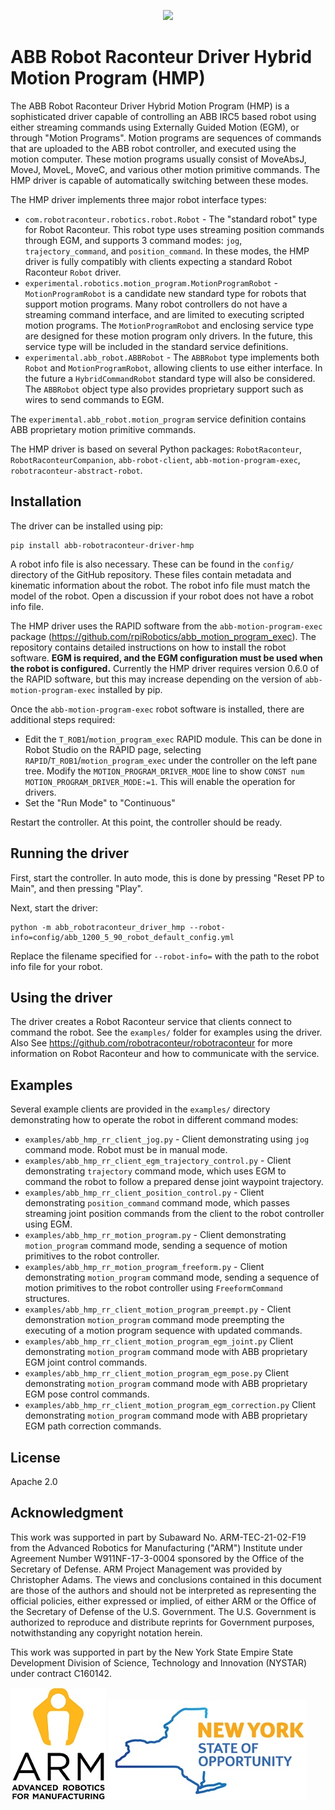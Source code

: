 <p align="center"><img src="https://robotraconteurpublicfiles.s3.amazonaws.com/RRheader2.jpg"></p>

# ABB Robot Raconteur Driver Hybrid Motion Program (HMP)

The ABB Robot Raconteur Driver Hybrid Motion Program (HMP) is a sophisticated driver capable of controlling an ABB
IRC5 based robot using either streaming commands using Externally Guided Motion (EGM), or through "Motion Programs".
Motion programs are sequences of commands that are uploaded to the ABB robot controller, and executed using the
motion computer. These motion programs usually consist of MoveAbsJ, MoveJ, MoveL, MoveC, and various other motion
primitive commands. The HMP driver is capable of automatically switching between these modes.

The HMP driver implements three major robot interface types:

* `com.robotraconteur.robotics.robot.Robot` - The "standard robot" type for Robot Raconteur. This robot type uses
  streaming position commands through EGM, and supports 3 command modes: `jog`, `trajectory_command`, and
  `position_command`. In these modes, the HMP driver is fully compatibly with clients expecting a standard 
  Robot Raconteur `Robot` driver.
* `experimental.robotics.motion_program.MotionProgramRobot` - `MotionProgramRobot` is a candidate new standard type
  for robots that support motion programs. Many robot controllers do not have a streaming command interface, and are
  limited to executing scripted motion programs. The ``MotionProgramRobot`` and enclosing service type are designed
  for these motion program only drivers. In the future, this service type will be included in the standard service
  definitions.
* `experimental.abb_robot.ABBRobot` - The `ABBRobot` type implements both `Robot` and `MotionProgramRobot`, allowing
  clients to use either interface. In the future a `HybridCommandRobot` standard type will also be considered. The
  `ABBRobot` object type also provides proprietary support such as wires to send commands to EGM.

The `experimental.abb_robot.motion_program` service definition contains ABB proprietary motion primitive commands.

The HMP driver is based on several Python packages: `RobotRaconteur`, `RobotRaconteurCompanion`, `abb-robot-client`,
`abb-motion-program-exec`, `robotraconteur-abstract-robot`.

## Installation

The driver can be installed using pip:

```
pip install abb-robotraconteur-driver-hmp
```

A robot info file is also necessary. These can be found in the `config/` directory of the GitHub repository. These
files contain metadata and kinematic information about the robot. The robot info file must match the model of the robot.
Open a discussion if your robot does not have a robot info file.

The HMP driver uses the RAPID software from the `abb-motion-program-exec` package
(https://github.com/rpiRobotics/abb_motion_program_exec). The repository contains detailed instructions on
how to install the robot software. **EGM is required, and the EGM configuration must be used when the robot 
is configured.** Currently the HMP driver requires version 0.6.0 of the RAPID software, but this may increase
depending on the version of `abb-motion-program-exec` installed by pip.

Once the `abb-motion-program-exec` robot software is installed, there are additional steps required:

* Edit the `T_ROB1`/`motion_program_exec` RAPID module. This can be done in Robot Studio on the RAPID page, selecting
  `RAPID`/`T_ROB1`/`motion_program_exec` under the controller on the left pane tree. Modify the 
  `MOTION_PROGRAM_DRIVER_MODE` line to show `CONST num MOTION_PROGRAM_DRIVER_MODE:=1`. This will enable the
  operation for drivers.
* Set the "Run Mode" to "Continuous"

Restart the controller. At this point, the controller should be ready.

## Running the driver

First, start the controller. In auto mode, this is done by pressing "Reset PP to Main", and then pressing "Play".

Next, start the driver:

```
python -m abb_robotraconteur_driver_hmp --robot-info=config/abb_1200_5_90_robot_default_config.yml
```

Replace the filename specified for `--robot-info=` with the path to the robot info file for your robot.

## Using the driver

The driver creates a Robot Raconteur service that clients connect to command the robot. See the `examples/` folder
for examples using the driver. Also See https://github.com/robotraconteur/robotraconteur for more information on 
Robot Raconteur and how to communicate with the service.

## Examples

Several example clients are provided in the `examples/` directory demonstrating how to operate the robot in 
different command modes:

* `examples/abb_hmp_rr_client_jog.py` - Client demonstrating using `jog` command mode. Robot must be in manual mode.
* `examples/abb_hmp_rr_client_egm_trajectory_control.py` - Client demonstrating `trajectory` command mode, which
  uses EGM to command the robot to follow a prepared dense joint waypoint trajectory.
* `examples/abb_hmp_rr_client_position_control.py` - Client demonstrating `position_command` command mode, which passes
  streaming joint position commands from the client to the robot controller using EGM.
* `examples/abb_hmp_rr_motion_program.py` - Client demonstrating `motion_program` command mode, sending a sequence of
  motion primitives to the robot controller.
* `examples/abb_hmp_rr_motion_program_freeform.py` - Client demonstrating `motion_program` command mode, sending a 
  sequence of motion primitives to the robot controller using `FreeformCommand` structures.
* `examples/abb_hmp_rr_client_motion_program_preempt.py` - Client demonstration `motion_program` command mode preempting
  the executing of a motion program sequence with updated commands.
* `examples/abb_hmp_rr_client_motion_program_egm_joint.py` Client demonstrating `motion_program` command mode
  with ABB proprietary EGM joint control commands.
* `examples/abb_hmp_rr_client_motion_program_egm_pose.py` Client demonstrating `motion_program` command mode
  with ABB proprietary EGM pose control commands.
* `examples/abb_hmp_rr_client_motion_program_egm_correction.py` Client demonstrating `motion_program` command mode
  with ABB proprietary EGM path correction commands.

## License

Apache 2.0

## Acknowledgment

This work was supported in part by Subaward No. ARM-TEC-21-02-F19 from the Advanced Robotics for Manufacturing ("ARM") Institute under Agreement Number W911NF-17-3-0004 sponsored by the Office of the Secretary of Defense. ARM Project Management was provided by Christopher Adams. The views and conclusions contained in this document are those of the authors and should not be interpreted as representing the official policies, either expressed or implied, of either ARM or the Office of the Secretary of Defense of the U.S. Government. The U.S. Government is authorized to reproduce and distribute reprints for Government purposes, notwithstanding any copyright notation herein.

This work was supported in part by the New York State Empire State Development Division of Science, Technology and Innovation (NYSTAR) under contract C160142. 

![](docs/figures/arm_logo.jpg) ![](docs/figures/nys_logo.jpg)